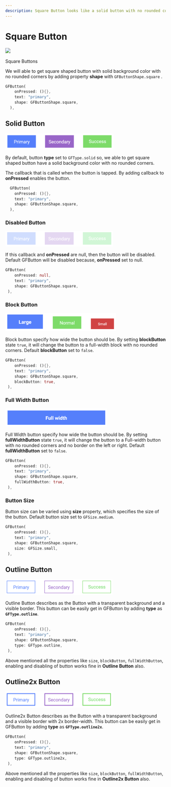 ```yaml
---
description: Square Button looks like a solid button with no rounded corners.
---
```


# Square Button

![](https://ik.imagekit.io/ionicfirebaseapp/docs/buttons/tr:dpr-auto,tr:w-auto/Square_button-solid_2x_Wkjf-bdm3.png)

Square Buttons

We will able to get square shaped button with solid background color with no rounded corners by adding property **shape** with  `GFButtonShape.square` .

```dart
GFButton(
    onPressed: (){},
    text: "primary",
    shape: GFButtonShape.square,
  ),
```

## Solid Button

![](../.gitbook/assets/square-solid-button.png)

By default, button **type** set to `GFType.solid` so, we able to get square shaped button have a solid background color with  no rounded corners.

The callback that is called when the button is tapped. By adding callback to **onPressed** enables the button.

```dart
  GFButton(
    onPressed: (){},
    text: "primary",
    shape: GFButtonShape.square,
  ),
```

### Disabled Button

![](../.gitbook/assets/square-disabled-button.png)

If this callback and **onPressed** are null, then the button will be disabled. Default GFButton will be disabled because, **onPressed** set to null. 

```dart
GFButton(
    onPressed: null,
    text: "primary",
    shape: GFButtonShape.square,
 ),
```

### Block Button

![](../.gitbook/assets/square-block-button.png)

Block button specify how wide the button should be. By setting **blockButton** state `true`, it will change the button to a full-width block with no rounded corners. Default **blockButton** set to `false`.

```dart
GFButton(
    onPressed: (){},
    text: "primary",
    shape: GFButtonShape.square,
    blockButton: true,
 ),
```

### Full Width Button

![](../.gitbook/assets/square-full-width-button.png)

Full Width button specify how wide the button should be. By setting **fullWidthButton** state `true`, it will change the button to a Full-width button with no rounded corners and no border on the left or right. Default **fullWidthButton** set to `false`.

```dart
GFButton(
    onPressed: (){},
    text: "primary",
    shape: GFButtonShape.square,
    fullWidthButton: true,
 ),
```

### Button Size

Button size can be varied using **size** property, which specifies the size of the button. Default button size set to `GFSize.medium`.

```dart
GFButton(
    onPressed: (){},
    text: "primary",
    shape: GFButtonShape.square,
    size: GFSize.small,
 ),
```

## Outline Button

![](../.gitbook/assets/square-outline-button.png)

Outline Button describes as the Button with a transparent background and a visible border. This button can be easily get in GFButton by adding **type** as **`GFType.outline`**. 

```dart
GFButton(
    onPressed: (){},
    text: "primary",
    shape: GFButtonShape.square,
    type: GFType.outline,
 ),
```

Above mentioned all the properties like `size`, `blockButton`, `fullWidthButton`, enabling and disabling of button works fine in **Outline Button** also.

## Outline2x Button

![](../.gitbook/assets/square-outline-2x-button.png)

Outline2x Button describes as the Button with a transparent background and a visible border with 2x border-width. This button can be easily get in GFButton by adding **type** as **`GFType.outline2x`**. 

```dart
GFButton(
    onPressed: (){},
    text: "primary",
    shape: GFButtonShape.square,
    type: GFType.outline2x,
 ),
```

Above mentioned all the properties like `size`, `blockButton`, `fullWidthButton`, enabling and disabling of button works fine in **Outline2x Button** also.

